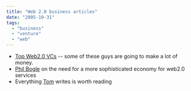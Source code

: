 ```yaml
---
title: "Web 2.0 business articles"
date: "2005-10-31"
tags: 
  - "business"
  - "venture"
  - "web"
---
```


- [Top Web2.0 VCs](http://www.techcrunch.com/2005/10/19/top-five-web-20-venture-capitalists/) -- some of these guys are going to make a lot of money.
- [Phil Bogle](http://www.techcrunch.com/2005/10/19/top-five-web-20-venture-capitalists/) on the need for a more sophisticated economy for web2.0 services
- Everything [Tom](http://blog.tomevslin.com/) writes is worth reading
